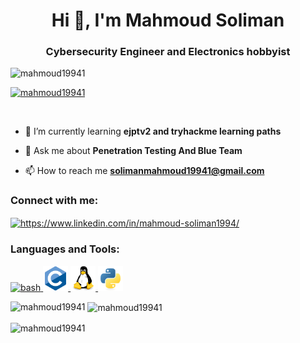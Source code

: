 <h1 align="center">Hi 👋, I'm Mahmoud Soliman</h1>
<h3 align="center">Cybersecurity Engineer and Electronics hobbyist</h3>

<p align="left"> <img src="https://komarev.com/ghpvc/?username=mahmoud19941&label=Profile%20views&color=0e75b6&style=flat" alt="mahmoud19941" /> </p>

<p align="left"> <a href="https://github.com/ryo-ma/github-profile-trophy"><img src="https://github-profile-trophy.vercel.app/?username=mahmoud19941" alt="mahmoud19941" /></a> </p>

<p align="left"> <a href="https://twitter.com/" target="blank"><img src="https://img.shields.io/twitter/follow/?logo=twitter&style=for-the-badge" alt="" /></a> </p>

- 🌱 I’m currently learning **ejptv2 and tryhackme learning paths**

- 💬 Ask me about **Penetration Testing And Blue Team**

- 📫 How to reach me **solimanmahmoud19941@gmail.com**

<h3 align="left">Connect with me:</h3>
<p align="left">
<a href="https://linkedin.com/in/https://www.linkedin.com/in/mahmoud-soliman1994/" target="blank"><img align="center" src="https://raw.githubusercontent.com/rahuldkjain/github-profile-readme-generator/master/src/images/icons/Social/linked-in-alt.svg" alt="https://www.linkedin.com/in/mahmoud-soliman1994/" height="30" width="40" /></a>
</p>

<h3 align="left">Languages and Tools:</h3>
<p align="left"> <a href="https://www.gnu.org/software/bash/" target="_blank" rel="noreferrer"> <img src="https://www.vectorlogo.zone/logos/gnu_bash/gnu_bash-icon.svg" alt="bash" width="40" height="40"/> </a> <a href="https://www.cprogramming.com/" target="_blank" rel="noreferrer"> <img src="https://raw.githubusercontent.com/devicons/devicon/master/icons/c/c-original.svg" alt="c" width="40" height="40"/> </a> <a href="https://www.linux.org/" target="_blank" rel="noreferrer"> <img src="https://raw.githubusercontent.com/devicons/devicon/master/icons/linux/linux-original.svg" alt="linux" width="40" height="40"/> </a> <a href="https://www.python.org" target="_blank" rel="noreferrer"> <img src="https://raw.githubusercontent.com/devicons/devicon/master/icons/python/python-original.svg" alt="python" width="40" height="40"/> </a> </p>

<p><img align="left" src="https://github-readme-stats.vercel.app/api/top-langs?username=mahmoud19941&show_icons=true&locale=en&layout=compact" alt="mahmoud19941" /></p>

<p>&nbsp;<img align="center" src="https://github-readme-stats.vercel.app/api?username=mahmoud19941&show_icons=true&locale=en" alt="mahmoud19941" /></p>

<p><img align="center" src="https://github-readme-streak-stats.herokuapp.com/?user=mahmoud19941&" alt="mahmoud19941" /></p>



